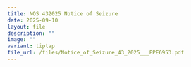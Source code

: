 ```yaml
---
title: NOS 432025 Notice of Seizure
date: 2025-09-10
layout: file
description: ""
image: ""
variant: tiptap
file_url: /files/Notice_of_Seizure_43_2025___PPE6953.pdf
---
```

